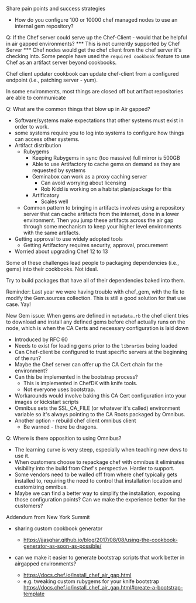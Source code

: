 Share pain points and success strategies

* How do you configure 100 or 10000 chef managed nodes to use an internal gem repository?

Q: If the Chef server could serve up the Chef-Client - would that be helpful in air gapped environments?
*** This is not currently supported by Chef Server ***
Chef nodes would get the chef client from the chef server it's checking into. Some people have used the `required cookbook` feature to use Chef as an artifact server beyond cookbooks. 

Chef client updater cookbook can update chef-client from a configured endpoint (i.e., patching server - yum). 

In some environments, most things are closed off but artifact repositories are able to communicate 

Q: What are the common things that blow up in Air gapped?
* Software/systems make expectations that other systems must exist in order to work. 
* some systems require you to log into systems to configure how things can access other systems.
* Artifact distribution
    * Rubygems
        * Keeping Rubygems in sync (too massive) full mirror is 500GB
        * Able to use Artifactory to cache gems on demand as they are requested by systems
        * Geminabox can work as a proxy caching server
            * Can avoid worrying about licensing
            * Rob Kidd is working on a habitat plan/package for this
        * Artificatory
            * Scales well
    * Common pattern to bringing in artifacts involves using a repository server that can cache artifacts from the internet, done in a lower environment. Then you jump these artifacts across the air gap through some mechanism to keep your higher level environments with the same artifacts. 
* Getting approval to use widely adopted tools
    * Getting Artifactory requires security, approval, procurement
* Worried about upgrading Chef 12 to 13

Some of these challenges lead people to packaging dependencies (i.e., gems) into their cookbooks. Not ideal.

Try to build packages that have all of their dependencies baked into them. 

Reminder: Last year we were having trouble with chef_gem, with the fix to modify the Gem.sources collection. This is still a good solution for that use case. Yay!

New Gem issue:
When gems are defined in `metadata.rb` the chef client tries to download and install any defined gems before chef actually runs on the node, which is when the CA Certs and necessary configuration is laid down 
* Introduced by RFC 60
* Needs to exist for loading gems prior to the `libraries` being loaded
* Can Chef-client be configured to trust specific servers at the beginning of the run?
* Maybe the Chef server can offer up the CA Cert chain for the environment?
* Can this be implemented in the bootstrap process?
    * This is implemented in ChefDK with knife tools. 
    * Not everyone uses bootstrap. 
* Workarounds would involve baking this CA Cert configuration into your images or kickstart scripts
* Omnibus sets the SSL_CA_FILE (or whatever it's called) environment variable so it's always pointing to the CA Roots packaged by Omnibus. 
* Another option - rebuild chef client omnibus client
    * Be warned - there be dragons. 

Q: Where is there opposition to using Omnibus?
* The learning curve is very steep, especially when teaching new devs to use it.
* When customers choose to repackage chef with omnibus it eliminates visibility into the build from Chef's perspective. Harder to support.
* Some vendors need to be walled off from where chef typically gets installed to, requiring the need to control that installation location and customizing omnibus. 
* Maybe we can find a better way to simplify the installation, exposing those configuration points? Can we make the experience better for the customers?

Addendum from New York Summit

* sharing custom cookbook generator
    * https://jjasghar.github.io/blog/2017/08/08/using-the-cookbook-generator-as-soon-as-possible/
    
* can we make it easier to generate bootstrap scripts that work better in airgapped environments?
    * https://docs.chef.io/install_chef_air_gap.html
    * e.g. tweaking custom rubygems for your knife bootstrap https://docs.chef.io/install_chef_air_gap.html#create-a-bootstrap-template

